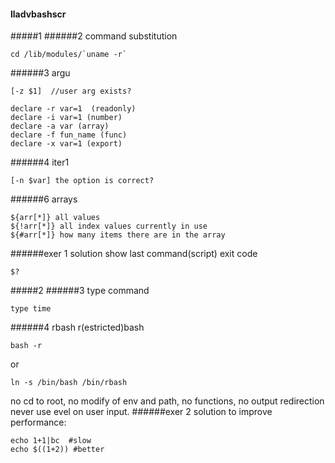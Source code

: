 #### lladvbashscr
#####1
######2 command substitution
```
cd /lib/modules/`uname -r`
```
######3 argu
```
[-z $1]  //user arg exists?
```
```
declare -r var=1  (readonly)
declare -i var=1 (number)
declare -a var (array)
declare -f fun_name (func)
declare -x var=1 (export)
```

######4 iter1
```
[-n $var] the option is correct?
```
 
######6 arrays
```
${arr[*]} all values  
${!arr[*]} all index values currently in use  
${#arr[*]} how many items there are in the array  
```
######exer 1 solution
show last command(script) exit code
```
$?
```
#####2
######3
type command
```
type time
```
######4 rbash
r(estricted)bash
```
bash -r
```
or
```
ln -s /bin/bash /bin/rbash
```
no cd to root, no modify of env and path, no functions, no output redirection  
never use evel on user input.
######exer 2 solution
to improve performance:
```
echo 1+1|bc  #slow
echo $((1+2)) #better
```
 
 
